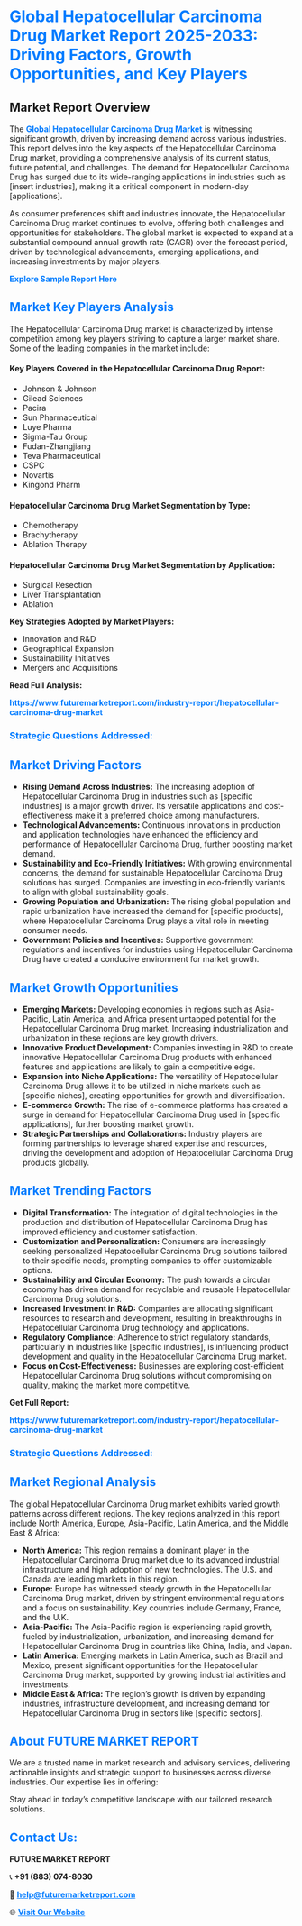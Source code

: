 <h1 style="color: #007BFF;">Global Hepatocellular Carcinoma Drug Market Report 2025-2033: Driving Factors, Growth Opportunities, and Key Players</h1>

<section id="overview">
<h2>Market Report Overview</h2>
<p>The <a href="https://www.futuremarketreport.com/industry-report/hepatocellular-carcinoma-drug-market" style="color: #007BFF; text-decoration: none;"><strong>Global Hepatocellular Carcinoma Drug Market</strong></a> is witnessing significant growth, driven by increasing demand across various industries. This report delves into the key aspects of the Hepatocellular Carcinoma Drug market, providing a comprehensive analysis of its current status, future potential, and challenges. The demand for Hepatocellular Carcinoma Drug has surged due to its wide-ranging applications in industries such as [insert industries], making it a critical component in modern-day [applications].</p>
<p>As consumer preferences shift and industries innovate, the Hepatocellular Carcinoma Drug market continues to evolve, offering both challenges and opportunities for stakeholders. The global market is expected to expand at a substantial compound annual growth rate (CAGR) over the forecast period, driven by technological advancements, emerging applications, and increasing investments by major players.</p>
</section>

<section id="overview">
<p><a href="https://www.futuremarketreport.com/request-sample/reportId=63901" style="color: #007BFF; text-decoration: none;"><strong>Explore Sample Report Here</strong></a></p>
</section>

<section id="key-players">
<h2 style="color: #007BFF;">Market Key Players Analysis</h2>
<p>The Hepatocellular Carcinoma Drug market is characterized by intense competition among key players striving to capture a larger market share. Some of the leading companies in the market include:</p>
<h4>Key Players Covered in the Hepatocellular Carcinoma Drug Report:</h4>
<ul><li>Johnson &amp; Johnson</li><li>Gilead Sciences</li><li>Pacira</li><li>Sun Pharmaceutical</li><li>Luye Pharma</li><li>Sigma-Tau Group</li><li>Fudan-Zhangjiang</li><li>Teva Pharmaceutical</li><li>CSPC</li><li>Novartis</li><li>Kingond Pharm</li></ul>
<h4>Hepatocellular Carcinoma Drug Market Segmentation by Type:</h4>
<ul><li>Chemotherapy</li><li>Brachytherapy</li><li>Ablation Therapy</li></ul>

<h4>Hepatocellular Carcinoma Drug Market Segmentation by Application:</h4>
<ul><li>Surgical Resection</li><li>Liver Transplantation</li><li>Ablation</li></ul>
<p><strong>Key Strategies Adopted by Market Players:</strong></p>
<ul>
<li>Innovation and R&D</li>
<li>Geographical Expansion</li>
<li>Sustainability Initiatives</li>
<li>Mergers and Acquisitions</li>
</ul>
</section>

<section>
<p><strong>Read Full Analysis: </strong></p><a href="https://www.futuremarketreport.com/industry-report/hepatocellular-carcinoma-drug-market" style="color: #007BFF; text-decoration: none;"><strong>https://www.futuremarketreport.com/industry-report/hepatocellular-carcinoma-drug-market</strong></a>
<h3 style="color: #007BFF;">Strategic Questions Addressed:</h3>
</section>

<section id="driving-factors">
<h2 style="color: #007BFF;">Market Driving Factors</h2>
<ul>
<li><strong>Rising Demand Across Industries:</strong> The increasing adoption of Hepatocellular Carcinoma Drug in industries such as [specific industries] is a major growth driver. Its versatile applications and cost-effectiveness make it a preferred choice among manufacturers.</li>
<li><strong>Technological Advancements:</strong> Continuous innovations in production and application technologies have enhanced the efficiency and performance of Hepatocellular Carcinoma Drug, further boosting market demand.</li>
<li><strong>Sustainability and Eco-Friendly Initiatives:</strong> With growing environmental concerns, the demand for sustainable Hepatocellular Carcinoma Drug solutions has surged. Companies are investing in eco-friendly variants to align with global sustainability goals.</li>
<li><strong>Growing Population and Urbanization:</strong> The rising global population and rapid urbanization have increased the demand for [specific products], where Hepatocellular Carcinoma Drug plays a vital role in meeting consumer needs.</li>
<li><strong>Government Policies and Incentives:</strong> Supportive government regulations and incentives for industries using Hepatocellular Carcinoma Drug have created a conducive environment for market growth.</li>
</ul>
</section>

<section id="growth-opportunities">
<h2 style="color: #007BFF;">Market Growth Opportunities</h2>
<ul>
<li><strong>Emerging Markets:</strong> Developing economies in regions such as Asia-Pacific, Latin America, and Africa present untapped potential for the Hepatocellular Carcinoma Drug market. Increasing industrialization and urbanization in these regions are key growth drivers.</li>
<li><strong>Innovative Product Development:</strong> Companies investing in R&D to create innovative Hepatocellular Carcinoma Drug products with enhanced features and applications are likely to gain a competitive edge.</li>
<li><strong>Expansion into Niche Applications:</strong> The versatility of Hepatocellular Carcinoma Drug allows it to be utilized in niche markets such as [specific niches], creating opportunities for growth and diversification.</li>
<li><strong>E-commerce Growth:</strong> The rise of e-commerce platforms has created a surge in demand for Hepatocellular Carcinoma Drug used in [specific applications], further boosting market growth.</li>
<li><strong>Strategic Partnerships and Collaborations:</strong> Industry players are forming partnerships to leverage shared expertise and resources, driving the development and adoption of Hepatocellular Carcinoma Drug products globally.</li>
</ul>
</section>

<section id="trending-factors">
<h2 style="color: #007BFF;">Market Trending Factors</h2>
<ul>
<li><strong>Digital Transformation:</strong> The integration of digital technologies in the production and distribution of Hepatocellular Carcinoma Drug has improved efficiency and customer satisfaction.</li>
<li><strong>Customization and Personalization:</strong> Consumers are increasingly seeking personalized Hepatocellular Carcinoma Drug solutions tailored to their specific needs, prompting companies to offer customizable options.</li>
<li><strong>Sustainability and Circular Economy:</strong> The push towards a circular economy has driven demand for recyclable and reusable Hepatocellular Carcinoma Drug solutions.</li>
<li><strong>Increased Investment in R&D:</strong> Companies are allocating significant resources to research and development, resulting in breakthroughs in Hepatocellular Carcinoma Drug technology and applications.</li>
<li><strong>Regulatory Compliance:</strong> Adherence to strict regulatory standards, particularly in industries like [specific industries], is influencing product development and quality in the Hepatocellular Carcinoma Drug market.</li>
<li><strong>Focus on Cost-Effectiveness:</strong> Businesses are exploring cost-efficient Hepatocellular Carcinoma Drug solutions without compromising on quality, making the market more competitive.</li>
</ul>
</section>

<section>
<p><strong>Get Full Report: </strong></p><a href="https://www.futuremarketreport.com/industry-report/hepatocellular-carcinoma-drug-market" style="color: #007BFF; text-decoration: none;"><strong>https://www.futuremarketreport.com/industry-report/hepatocellular-carcinoma-drug-market</strong></a>
<h3 style="color: #007BFF;">Strategic Questions Addressed:</h3>
</section>


<section id="regional-analysis">
<h2 style="color: #007BFF;">Market Regional Analysis</h2>
<p>The global Hepatocellular Carcinoma Drug market exhibits varied growth patterns across different regions. The key regions analyzed in this report include North America, Europe, Asia-Pacific, Latin America, and the Middle East & Africa:</p>
<ul>
<li><strong>North America:</strong> This region remains a dominant player in the Hepatocellular Carcinoma Drug market due to its advanced industrial infrastructure and high adoption of new technologies. The U.S. and Canada are leading markets in this region.</li>
<li><strong>Europe:</strong> Europe has witnessed steady growth in the Hepatocellular Carcinoma Drug market, driven by stringent environmental regulations and a focus on sustainability. Key countries include Germany, France, and the U.K.</li>
<li><strong>Asia-Pacific:</strong> The Asia-Pacific region is experiencing rapid growth, fueled by industrialization, urbanization, and increasing demand for Hepatocellular Carcinoma Drug in countries like China, India, and Japan.</li>
<li><strong>Latin America:</strong> Emerging markets in Latin America, such as Brazil and Mexico, present significant opportunities for the Hepatocellular Carcinoma Drug market, supported by growing industrial activities and investments.</li>
<li><strong>Middle East & Africa:</strong> The region’s growth is driven by expanding industries, infrastructure development, and increasing demand for Hepatocellular Carcinoma Drug in sectors like [specific sectors].</li>
</ul>
</section>

<footer>
<h2 style="color: #007BFF;">About FUTURE MARKET REPORT</h2>
<p>We are a trusted name in market research and advisory services, delivering actionable insights and strategic support to businesses across diverse industries. Our expertise lies in offering:</p>

<p>Stay ahead in today’s competitive landscape with our tailored research solutions.</p>

<h2 style="color: #007BFF;">Contact Us:</h2>
<p><strong>FUTURE MARKET REPORT</strong></p>
<p>📞 <strong>+91 (883) 074-8030</strong></p>
<p>📧 <strong><a href="mailto:help@futuremarketreport.com" style="color: #007BFF;">help@futuremarketreport.com</a></strong></p>
<p>🌐 <strong><a href="https://www.futuremarketreport.com/" style="color: #007BFF;">Visit Our Website</a></strong></p>
</footer>